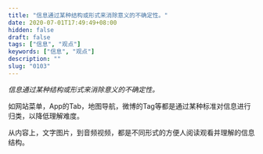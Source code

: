 ```yaml
---
title: "信息通过某种结构或形式来消除意义的不确定性。"
date: 2020-07-01T17:49:49+08:00
hidden: false
draft: false
tags: ["信息", "观点"]
keywords: ["信息", "观点"]
description: ""
slug: "0103"
---
```

*信息通过某种结构或形式来消除意义的不确定性。*

如网站菜单，App的Tab，地图导航，微博的Tag等都是通过某种标准对信息进行归类，以降低理解难度。

从内容上，文字图片，到音频视频，都是不同形式的方便人阅读观看并理解的信息结构。